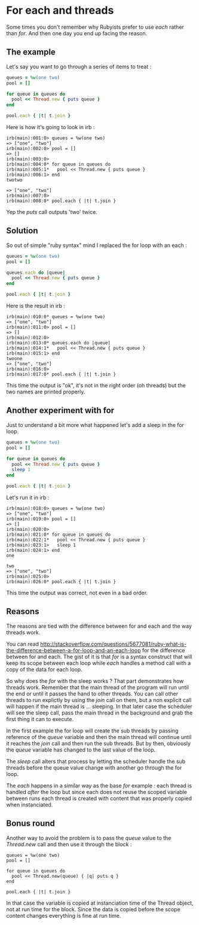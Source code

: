 # For each and threads

Some times you don't remember why Rubyists prefer to use *each* rather than *for*. And then one day you end up facing the reason.

## The example

Let's say you want to go through a series of items to treat :

```ruby
queues = %w(one two)
pool = []

for queue in queues do
  pool << Thread.new { puts queue }
end

pool.each { |t| t.join }
```

Here is how it's going to look in irb :

```
irb(main):001:0> queues = %w(one two)
=> ["one", "two"]
irb(main):002:0> pool = []
=> []
irb(main):003:0>
irb(main):004:0* for queue in queues do
irb(main):005:1*   pool << Thread.new { puts queue }
irb(main):006:1> end
twotwo

=> ["one", "two"]
irb(main):007:0>
irb(main):008:0* pool.each { |t| t.join }
```

Yep the *puts* call outputs 'two' twice.

## Solution

So out of simple "ruby syntax" mind I replaced the for loop with an each :

```ruby
queues = %w(one two)
pool = []

queues.each do |queue|
  pool << Thread.new { puts queue }
end

pool.each { |t| t.join }
```

Here is the result in irb :

```
irb(main):010:0* queues = %w(one two)
=> ["one", "two"]
irb(main):011:0> pool = []
=> []
irb(main):012:0>
irb(main):013:0* queues.each do |queue|
irb(main):014:1*   pool << Thread.new { puts queue }
irb(main):015:1> end
twoone
=> ["one", "two"]
irb(main):016:0>
irb(main):017:0* pool.each { |t| t.join }
```

This time the output is "ok", it's not in the right order (oh threads) but the two names are printed properly.

## Another experiment with for

Just to understand a bit more what happened let's add a sleep in the for loop.

```ruby
queues = %w(one two)
pool = []

for queue in queues do
  pool << Thread.new { puts queue }
  sleep 1
end

pool.each { |t| t.join }
```

Let's run it in irb :

```
irb(main):018:0> queues = %w(one two)
=> ["one", "two"]
irb(main):019:0> pool = []
=> []
irb(main):020:0>
irb(main):021:0* for queue in queues do
irb(main):022:1*   pool << Thread.new { puts queue }
irb(main):023:1>   sleep 1
irb(main):024:1> end
one

two
=> ["one", "two"]
irb(main):025:0>
irb(main):026:0* pool.each { |t| t.join }
```

This time the output was correct, not even in a bad order.

## Reasons

The reasons are tied with the difference between for and each and the way threads work.

You can read http://stackoverflow.com/questions/5677081/ruby-what-is-the-difference-between-a-for-loop-and-an-each-loop for the difference between for and each. The gist of it is that *for* is a syntax construct that will keep its scope between each loop while *each* handles a method call with a copy of the data for each loop.

So why does the *for* with the sleep works ? That part demonstrates how threads work. Remember that the main thread of the program will run until the end or until it passes the hand to other threads. You can call other threads to run explictly by using the *join* call on them, but a non explicit call will happen if the main thread is ... sleeping. In that later case the scheduler will see the sleep call, pass the main thread in the background and grab the first thing it can to execute.

In the first example the for loop will create the sub threads by passing reference of the *queue* variable and then the main thread will continue until it reaches the *join* call and then run the sub threads. But by then, obviously the *queue* variable has changed to the last value of the loop.

The *sleep* call alters that process by letting the scheduler handle the sub threads before the queue value change with another go through the for loop.

The *each* happens in a similar way as the base *for* example : each thread is handled _after_ the loop but since each does not reuse the scoped variable between runs each thread is created with content that was properly copied when instanciated.

## Bonus round

Another way to avoid the problem is to pass the *queue* value to the *Thread.new* call and then use it through the block :

```
queues = %w(one two)
pool = []

for queue in queues do
  pool << Thread.new(queue) { |q| puts q }
end

pool.each { |t| t.join }
```

In that case the variable is copied at instanciation time of the Thread object, not at run time for the block. Since the data is copied before the scope content changes everything is fine at run time.
